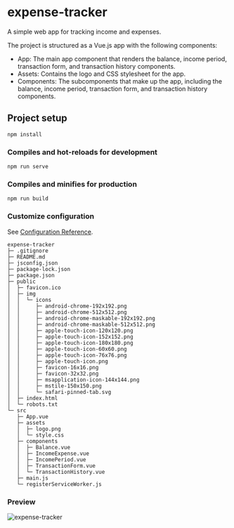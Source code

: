 # expense-tracker

A simple web app for tracking income and expenses.

The project is structured as a Vue.js app with the following components:

- App: The main app component that renders the balance, income period, transaction form, and transaction history components.
- Assets: Contains the logo and CSS stylesheet for the app.
- Components: The subcomponents that make up the app, including the balance, income period, transaction form, and transaction history components.

## Project setup
```
npm install
```

### Compiles and hot-reloads for development
```
npm run serve
```

### Compiles and minifies for production
```
npm run build
```

### Customize configuration
See [Configuration Reference](https://cli.vuejs.org/config/).

```
expense-tracker
├─ .gitignore
├─ README.md
├─ jsconfig.json
├─ package-lock.json
├─ package.json
├─ public
│  ├─ favicon.ico
│  ├─ img
│  │  └─ icons
│  │     ├─ android-chrome-192x192.png
│  │     ├─ android-chrome-512x512.png
│  │     ├─ android-chrome-maskable-192x192.png
│  │     ├─ android-chrome-maskable-512x512.png
│  │     ├─ apple-touch-icon-120x120.png
│  │     ├─ apple-touch-icon-152x152.png
│  │     ├─ apple-touch-icon-180x180.png
│  │     ├─ apple-touch-icon-60x60.png
│  │     ├─ apple-touch-icon-76x76.png
│  │     ├─ apple-touch-icon.png
│  │     ├─ favicon-16x16.png
│  │     ├─ favicon-32x32.png
│  │     ├─ msapplication-icon-144x144.png
│  │     ├─ mstile-150x150.png
│  │     └─ safari-pinned-tab.svg
│  ├─ index.html
│  └─ robots.txt
└─ src
   ├─ App.vue
   ├─ assets
   │  ├─ logo.png
   │  └─ style.css
   ├─ components
   │  ├─ Balance.vue
   │  ├─ IncomeExpense.vue
   │  ├─ IncomePeriod.vue
   │  ├─ TransactionForm.vue
   │  └─ TransactionHistory.vue
   ├─ main.js
   └─ registerServiceWorker.js

```

### Preview
![expense-tracker](https://github.com/farobarcha/expense-tracker/assets/19695563/f4904013-6a0e-409b-9615-8f2a9b043f14)
